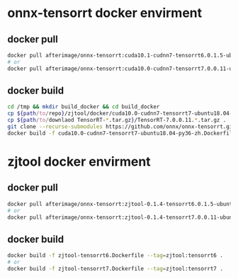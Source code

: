 # onnx-tensorrt docker envirment

## docker pull

```bash
docker pull afterimage/onnx-tensorrt:cuda10.1-cudnn7-tensorrt6.0.1.5-ubuntu18.04-py36-zh
# or
docker pull afterimage/onnx-tensorrt:cuda10.0-cudnn7-tensorrt7.0.0.11-ubuntu18.04-py36-zh
```

## docker build

```bash
cd /tmp && mkdir build_docker && cd build_docker
cp ${path/to/repo}/zjtool/docker/cuda10.0-cudnn7-tensorrt7-ubuntu18.04-py36-zh.Dockerfile .
cp ${path/to/downlaod TensorRT-*.tar.gz}/TensorRT-7.0.0.11.*.tar.gz .
git clone --recurse-submodules https://github.com/onnx/onnx-tensorrt.git -b 7.0
docker build -f cuda10.0-cudnn7-tensorrt7-ubuntu18.04-py36-zh.Dockerfile --tag=onnx-tensorrt:7.0.0.11 .
```

# zjtool docker envirment

## docker pull

```bash
docker pull afterimage/onnx-tensorrt:zjtool-0.1.4-tensorrt6.0.1.5-ubuntu18.04-py36-zh
# or
docker pull afterimage/onnx-tensorrt:zjtool-0.1.4-tensorrt7.0.0.11-ubuntu18.04-py36-zh
```

## docker build

```bash
docker build -f zjtool-tensorrt6.Dockerfile --tag=zjtool:tensorrt6 .
# or
docker build -f zjtool-tensorrt7.Dockerfile --tag=zjtool:tensorrt7 .
```